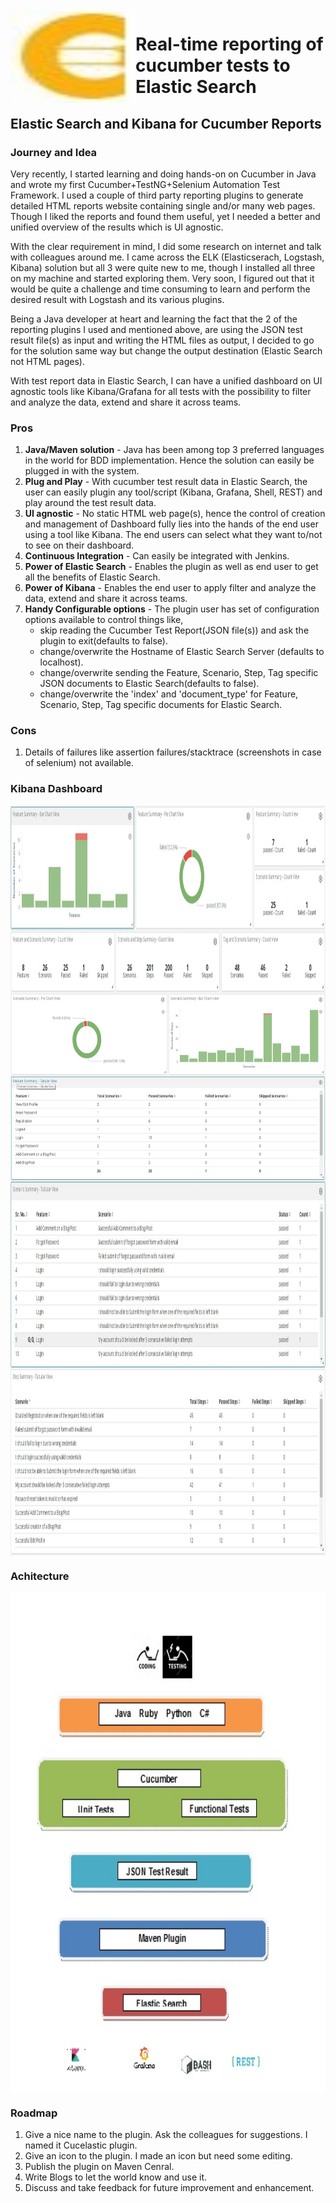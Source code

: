 <img align="left" width="200" height="150" src="icon/cucelastic_plugin_icon.JPG">

# Real-time reporting of cucumber tests to Elastic Search

## Elastic Search and Kibana for Cucumber Reports
						 
### Journey and Idea
Very recently, I started learning and doing hands-on on Cucumber in Java and wrote my first Cucumber+TestNG+Selenium Automation Test Framework. I used a couple of third party reporting plugins to generate detailed HTML reports website containing single and/or many web pages. Though I liked the reports and found them useful, yet I needed a better and unified overview of the results which is UI agnostic.

With the clear requirement in mind, I did some research on internet and talk with colleagues around me. I came across the ELK (Elasticserach, Logstash, Kibana) solution but all 3 were quite new to me, though I installed all three on my machine and started exploring them. Very soon, I figured out that it would be quite a challenge and time consuming to learn and perform the desired result with Logstash and its various plugins.

Being a Java developer at heart and learning the fact that the 2 of the reporting plugins I used and mentioned above, are using the JSON test result file(s) as input and writing the HTML files as output, I decided to go for the solution same way but change the output destination (Elastic Search not HTML pages).

With test report data in Elastic Search, I can have a unified dashboard on UI agnostic tools like Kibana/Grafana for all tests with the possibility to filter and analyze the data, extend and share it across teams.

### Pros
1. **Java/Maven solution** - Java has been among top 3 preferred languages in the world for BDD implementation. Hence the solution can easily be plugged in with the system.
2. **Plug and Play** - With cucumber test result data in Elastic Search, the user can easily plugin any tool/script (Kibana, Grafana, Shell, REST) and play around the test result data.
3. **UI agnostic**  - No static HTML web page(s), hence the control of creation and management of Dashboard fully lies into the hands of the end user using a tool like Kibana. The end users can select what they want to/not to see on their dashboard.
3. **Continuous Integration** - Can easily be integrated with Jenkins. 
4. **Power of Elastic Search** - Enables the plugin as well as end user to get all the benefits of Elastic Search. 
5. **Power of Kibana** - Enables the end user to apply filter and analyze the data, extend and share it across teams.
6. **Handy Configurable options** - The plugin user has set of configuration options available to control things like,
   - skip reading the Cucumber Test Report(JSON file(s)) and ask the plugin to exit(defaults to false).
   - change/overwrite the Hostname of Elastic Search Server (defaults to localhost).
   - change/overwrite sending the Feature, Scenario, Step, Tag specific JSON documents to Elastic Search(defaults to false).
   - change/overwrite the 'index' and 'document_type' for Feature, Scenario, Step, Tag specific documents for Elastic Search.

### Cons
1.	Details of failures like assertion failures/stacktrace (screenshots in case of selenium) not available. 

### Kibana Dashboard
<img align="center" width="900" height="300" src="dashboard/kibana/cucumber_elastic_search_kibana_dashboard_1.JPG">
<img align="center" width="900" height="300" src="dashboard/kibana/cucumber_elastic_search_kibana_dashboard_2.JPG">
<img align="center" width="900" height="300" src="dashboard/kibana/cucumber_elastic_search_kibana_dashboard_3.JPG">
<img align="center" width="900" height="300" src="dashboard/kibana/cucumber_elastic_search_kibana_dashboard_4.JPG">

### Achitecture
<img align="center" width="900" height="800" src="images/architecture.jpg">

### Roadmap

1.	Give a nice name to the plugin. Ask the colleagues for suggestions. I named it Cucelastic plugin.
2.	Give an icon to the plugin. I made an icon but need some editing.
4.	Publish the plugin on Maven Cenral.
5.	Write Blogs to let the world know and use it.
6.	Discuss and take feedback for future improvement and enhancement.
